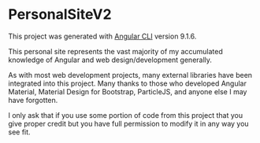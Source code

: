 # PersonalSiteV2

This project was generated with [Angular CLI](https://github.com/angular/angular-cli) version 9.1.6.

This personal site represents the vast majority of my accumulated knowledge of Angular and web design/development generally.

As with most web development projects, many external libraries have been integrated into this project. Many thanks to those who developed Angular Material, Material Design for Bootstrap, ParticleJS, and anyone else I may have forgotten.

I only ask that if you use some portion of code from this project that you give proper credit but you have full permission to modify it in any way you see fit.
